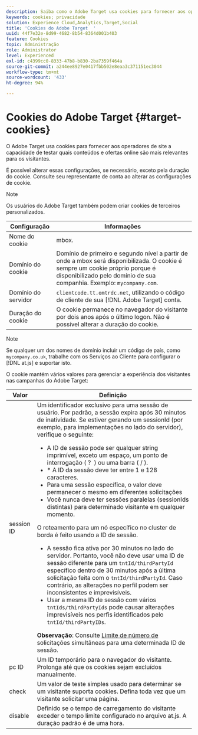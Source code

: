 ```yaml
---
description: Saiba como o Adobe Target usa cookies para fornecer aos operadores de site a capacidade de testar quais conteúdos e ofertas online são mais relevantes para os visitantes.
keywords: cookies; privacidade
solution: Experience Cloud,Analytics,Target,Social
title: 'Cookies do Adobe Target  '
uuid: 44f7e32e-8d99-4682-8b54-8364d001b403
feature: Cookies
topic: Administração
role: Administrator
level: Experienced
exl-id: c4399cc0-8333-47b8-b830-2ba7359f464a
source-git-commit: a244ee8927e0417fbb502e8eaa3c371151ec3044
workflow-type: tm+mt
source-wordcount: '433'
ht-degree: 94%

---
```


# Cookies do Adobe Target {#target-cookies}

O Adobe Target usa cookies para fornecer aos operadores de site a capacidade de testar quais conteúdos e ofertas online são mais relevantes para os visitantes.

É possível alterar essas configurações, se necessário, exceto pela duração do cookie. Consulte seu representante de conta ao alterar as configurações de cookie.

>[!NOTE]
>
>Os usuários do Adobe Target também podem criar cookies de terceiros personalizados.

| Configuração | Informações |
| --- | --- |
| Nome do cookie | mbox. |
| Domínio do cookie | Domínio de primeiro e segundo nível a partir de onde a mbox será disponibilizada. O cookie é sempre um cookie próprio porque é disponibilizado pelo domínio de sua companhia. Exemplo: `mycompany.com`. |
| Domínio do servidor | `clientcode.tt.omtrdc.net`, utilizando o código de cliente de sua [!DNL Adobe Target] conta. |
| Duração do cookie | O cookie permanece no navegador do visitante por dois anos após o último logon. Não é possível alterar a duração do cookie. |



>[!NOTE]
>
>Se qualquer um dos nomes de domínio incluir um código de país, como `mycompany.co.uk`, trabalhe com os Serviços ao Cliente para configurar o [!DNL at.js] e suportar isto.

O cookie mantém vários valores para gerenciar a experiência dos visitantes nas campanhas do Adobe Target:

| Valor | Definição |
| --- | --- |
| session ID | Um identificador exclusivo para uma sessão de usuário. Por padrão, a sessão expira após 30 minutos de inatividade. Se estiver gerando um sessionId (por exemplo, para implementações no lado do servidor), verifique o seguinte:<ul><li>A ID de sessão pode ser qualquer string imprimível, exceto um espaço, um ponto de interrogação ( ?  ) ou uma barra ( / ).</li><li>* A ID da sessão deve ter entre 1 e 128 caracteres.</li><li>Para uma sessão específica, o valor deve permanecer o mesmo em diferentes solicitações</li><li>Você nunca deve ter sessões paralelas (sessionIds distintas) para determinado visitante em qualquer momento.</li></ul>O roteamento para um nó específico no cluster de borda é feito usando a ID de sessão.<ul><li>A sessão fica ativa por 30 minutos no lado do servidor. Portanto, você não deve usar uma ID de sessão diferente para um `tntId/thirdPartyId` específico dentro de 30 minutos após a última solicitação feita com o `tntId/thirdPartyId`. Caso contrário, as alterações no perfil podem ser inconsistentes e imprevisíveis.</li><li>Usar a mesma ID de sessão com vários `tntIds/thirdPartyIds` pode causar alterações imprevisíveis nos perfis identificados pelo `tntId/thirdPartyIDs`.</li></ul>**Observação**: Consulte  [Limite de número de ](https://experienceleague.adobe.com/docs/target/using/troubleshoot/target-limits.html?lang=en#content-delivery) solicitações simultâneas para uma determinada ID de sessão. |
| pc ID | Um ID temporário para o navegador do visitante. Prolonga até que os cookies sejam excluídos manualmente. |
| check | Um valor de teste simples usado para determinar se um visitante suporta cookies. Defina toda vez que um visitante solicitar uma página. |
| disable | Definido se o tempo de carregamento do visitante exceder o tempo limite configurado no arquivo at.js. A duração padrão é de uma hora. |

